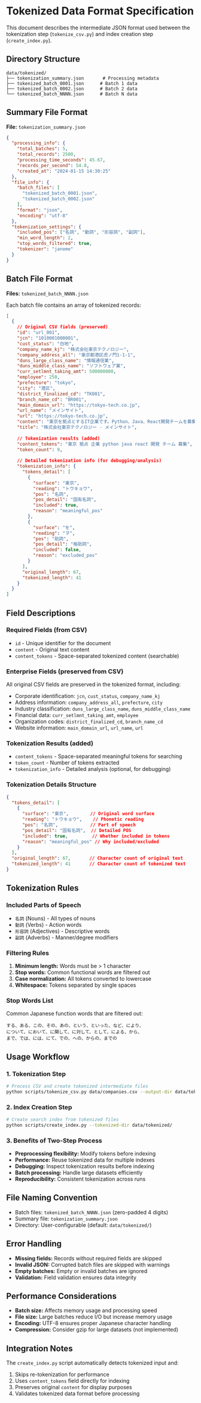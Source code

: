 # Tokenized Data Format Specification

This document describes the intermediate JSON format used between the tokenization step (`tokenize_csv.py`) and index creation step (`create_index.py`).

## Directory Structure

```
data/tokenized/
├── tokenization_summary.json       # Processing metadata
├── tokenized_batch_0001.json      # Batch 1 data
├── tokenized_batch_0002.json      # Batch 2 data
└── tokenized_batch_NNNN.json      # Batch N data
```

## Summary File Format

**File:** `tokenization_summary.json`

```json
{
  "processing_info": {
    "total_batches": 5,
    "total_records": 2500,
    "processing_time_seconds": 45.67,
    "records_per_second": 54.8,
    "created_at": "2024-01-15 14:30:25"
  },
  "file_info": {
    "batch_files": [
      "tokenized_batch_0001.json",
      "tokenized_batch_0002.json"
    ],
    "format": "json",
    "encoding": "utf-8"
  },
  "tokenization_settings": {
    "included_pos": ["名詞", "動詞", "形容詞", "副詞"],
    "min_word_length": 2,
    "stop_words_filtered": true,
    "tokenizer": "janome"
  }
}
```

## Batch File Format

**Files:** `tokenized_batch_NNNN.json`

Each batch file contains an array of tokenized records:

```json
[
  {
    // Original CSV fields (preserved)
    "id": "url_001",
    "jcn": "1010001000001",
    "cust_status": "白地",
    "company_name_kj": "株式会社東京テクノロジー",
    "company_address_all": "東京都港区虎ノ門1-1-1",
    "duns_large_class_name": "情報通信業",
    "duns_middle_class_name": "ソフトウェア業",
    "curr_setlmnt_taking_amt": 500000000,
    "employee": 250,
    "prefecture": "tokyo",
    "city": "港区",
    "district_finalized_cd": "TK001",
    "branch_name_cd": "BR001",
    "main_domain_url": "https://tokyo-tech.co.jp",
    "url_name": "メインサイト",
    "url": "https://tokyo-tech.co.jp",
    "content": "東京を拠点とするIT企業です。Python、Java、React開発チームを募集中。",
    "title": "株式会社東京テクノロジー - メインサイト",
    
    // Tokenization results (added)
    "content_tokens": "東京 拠点 企業 python java react 開発 チーム 募集",
    "token_count": 9,
    
    // Detailed tokenization info (for debugging/analysis)
    "tokenization_info": {
      "tokens_detail": [
        {
          "surface": "東京",
          "reading": "トウキョウ",
          "pos": "名詞",
          "pos_detail": "固有名詞",
          "included": true,
          "reason": "meaningful_pos"
        },
        {
          "surface": "を",
          "reading": "ヲ",
          "pos": "助詞",
          "pos_detail": "格助詞",
          "included": false,
          "reason": "excluded_pos"
        }
      ],
      "original_length": 67,
      "tokenized_length": 41
    }
  }
]
```

## Field Descriptions

### Required Fields (from CSV)
- `id` - Unique identifier for the document
- `content` - Original text content 
- `content_tokens` - Space-separated tokenized content (searchable)

### Enterprise Fields (preserved from CSV)
All original CSV fields are preserved in the tokenized format, including:
- Corporate identification: `jcn`, `cust_status`, `company_name_kj`
- Address information: `company_address_all`, `prefecture`, `city`
- Industry classification: `duns_large_class_name`, `duns_middle_class_name`
- Financial data: `curr_setlmnt_taking_amt`, `employee`
- Organization codes: `district_finalized_cd`, `branch_name_cd`
- Website information: `main_domain_url`, `url_name`, `url`

### Tokenization Results (added)
- `content_tokens` - Space-separated meaningful tokens for searching
- `token_count` - Number of tokens extracted
- `tokenization_info` - Detailed analysis (optional, for debugging)

### Tokenization Details Structure
```json
{
  "tokens_detail": [
    {
      "surface": "東京",        // Original word surface
      "reading": "トウキョウ",    // Phonetic reading
      "pos": "名詞",            // Part of speech
      "pos_detail": "固有名詞",  // Detailed POS
      "included": true,         // Whether included in tokens
      "reason": "meaningful_pos" // Why included/excluded
    }
  ],
  "original_length": 67,       // Character count of original text
  "tokenized_length": 41       // Character count of tokenized text
}
```

## Tokenization Rules

### Included Parts of Speech
- `名詞` (Nouns) - All types of nouns
- `動詞` (Verbs) - Action words  
- `形容詞` (Adjectives) - Descriptive words
- `副詞` (Adverbs) - Manner/degree modifiers

### Filtering Rules
1. **Minimum length:** Words must be > 1 character
2. **Stop words:** Common functional words are filtered out
3. **Case normalization:** All tokens converted to lowercase
4. **Whitespace:** Tokens separated by single spaces

### Stop Words List
Common Japanese function words that are filtered out:
```
する、ある、この、その、あの、という、といった、など、により、
について、において、に関して、に対して、として、による、から、
まで、では、には、にて、での、への、からの、までの
```

## Usage Workflow

### 1. Tokenization Step
```bash
# Process CSV and create tokenized intermediate files
python scripts/tokenize_csv.py data/companies.csv --output-dir data/tokenized/
```

### 2. Index Creation Step  
```bash
# Create search index from tokenized files
python scripts/create_index.py --tokenized-dir data/tokenized/
```

### 3. Benefits of Two-Step Process
- **Preprocessing flexibility:** Modify tokens before indexing
- **Performance:** Reuse tokenized data for multiple indexes
- **Debugging:** Inspect tokenization results before indexing
- **Batch processing:** Handle large datasets efficiently
- **Reproducibility:** Consistent tokenization across runs

## File Naming Convention

- Batch files: `tokenized_batch_NNNN.json` (zero-padded 4 digits)
- Summary file: `tokenization_summary.json`
- Directory: User-configurable (default: `data/tokenized/`)

## Error Handling

- **Missing fields:** Records without required fields are skipped
- **Invalid JSON:** Corrupted batch files are skipped with warnings
- **Empty batches:** Empty or invalid batches are ignored
- **Validation:** Field validation ensures data integrity

## Performance Considerations

- **Batch size:** Affects memory usage and processing speed
- **File size:** Large batches reduce I/O but increase memory usage
- **Encoding:** UTF-8 ensures proper Japanese character handling
- **Compression:** Consider gzip for large datasets (not implemented)

## Integration Notes

The `create_index.py` script automatically detects tokenized input and:
1. Skips re-tokenization for performance
2. Uses `content_tokens` field directly for indexing
3. Preserves original `content` for display purposes
4. Validates tokenized data format before processing